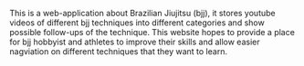 This is a web-application about Brazilian Jiujitsu (bjj), it stores youtube videos of different bjj techniques into different categories and show possible follow-ups of the technique. This website hopes to provide a place for bjj hobbyist and athletes to improve their skills and allow easier nagviation on different techniques that they want to learn.
